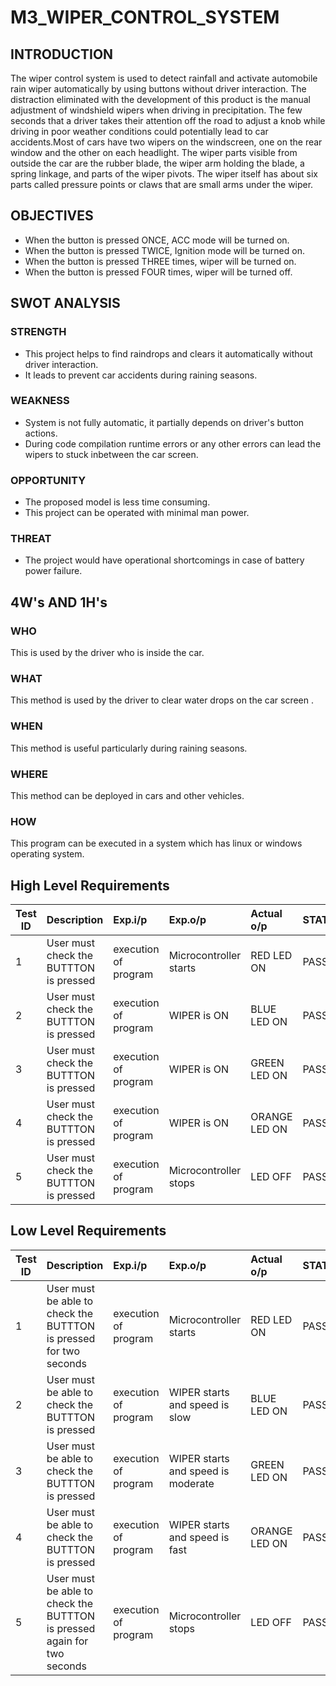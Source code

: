 # M3_WIPER_CONTROL_SYSTEM
## INTRODUCTION

The wiper control system is used to detect rainfall and activate automobile rain wiper automatically by using buttons without driver interaction. The distraction eliminated with the development of this product is the manual adjustment of windshield wipers when driving in precipitation. The few seconds that a driver takes their attention off the road to adjust a knob while driving in poor weather conditions could potentially lead to car accidents.Most of cars have two wipers on the windscreen, one on the rear window and the other on each headlight. The wiper parts visible from outside the car are the rubber blade, the wiper arm holding the blade, a spring linkage, and parts of the wiper pivots. The wiper itself has about six parts called pressure points or claws that are small arms under the wiper.
## OBJECTIVES
*	When the button is pressed ONCE, ACC mode will be turned on.
*	When the button is pressed TWICE, Ignition mode will be turned on.
*	When the button is pressed THREE times, wiper will be turned on.
*	When the button is pressed FOUR times, wiper will be turned off.
## SWOT ANALYSIS
### STRENGTH
* This project helps to find raindrops and clears it automatically without driver interaction.
* It leads to prevent car accidents during raining seasons.
### WEAKNESS
* System is not fully automatic, it partially depends on driver's button actions.
* During code compilation runtime errors or any other errors can lead the wipers to stuck inbetween the car screen.
### OPPORTUNITY
* The proposed model is less time consuming.
* This project can be operated with minimal man power.
### THREAT
* The project would have operational shortcomings in case of battery power failure.
## 4W's AND 1H's
### WHO
This is used by the driver who is inside the car.
### WHAT
This method is used by the driver to clear water drops on the car screen .
### WHEN
This method is useful particularly during raining seasons.
### WHERE
This method can be deployed in cars and other vehicles.
### HOW
This program can be executed in a system which has linux or windows operating system.
## High Level Requirements
| Test ID | Description | Exp.i/p | Exp.o/p | Actual o/p | STATUS |
| --------|:------------|:--------|:--------|:-----------|:-------------|
| 1 | User must check the BUTTTON is pressed  | execution of program | Microcontroller starts | RED LED ON| PASS |
| 2 | User must check the BUTTTON is pressed  | execution of program | WIPER is ON| BLUE LED ON| PASS |
| 3 | User must check the BUTTTON is pressed  | execution of program | WIPER is ON | GREEN LED ON| PASS |
| 4 | User must check the BUTTTON is pressed  | execution of program | WIPER is ON | ORANGE LED ON| PASS |
| 5 | User must check the BUTTTON is pressed  | execution of program | Microcontroller stops | LED OFF| PASS |

## Low Level Requirements
| Test ID | Description | Exp.i/p | Exp.o/p | Actual o/p | STATUS |
| --------|:------------|:--------|:--------|:-----------|:-------------|
| 1 | User must be able to check the BUTTTON is pressed for two seconds | execution of program | Microcontroller starts | RED LED ON| PASS |
| 2 | User must be able to check the BUTTTON is pressed  | execution of program | WIPER starts and speed is slow | BLUE LED ON| PASS |
| 3 | User must be able to check the BUTTTON is pressed  | execution of program | WIPER starts and speed is moderate | GREEN LED ON| PASS |
| 4 | User must be able to check the BUTTTON is pressed  | execution of program | WIPER starts and speed is fast | ORANGE LED ON| PASS |
| 5 | User must be able to check the BUTTTON is pressed again for two seconds | execution of program | Microcontroller stops | LED OFF| PASS |
